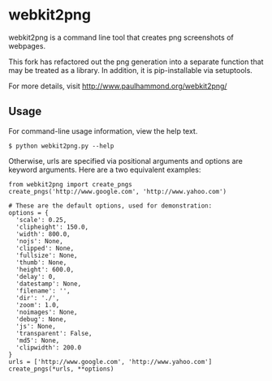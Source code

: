 webkit2png
==========

webkit2png is a command line tool that creates png screenshots of webpages.

This fork has refactored out the png generation into a separate function that
may be treated as a library.  In addition, it is pip-installable via setuptools.

For more details, visit http://www.paulhammond.org/webkit2png/

Usage
-----
For command-line usage information, view the help text.

    $ python webkit2png.py --help

Otherwise, urls are specified via positional arguments and options are
keyword arguments.   Here are a two equivalent examples:

    from webkit2png import create_pngs
    create_pngs('http://www.google.com', 'http://www.yahoo.com')

    # These are the default options, used for demonstration:
    options = {
      'scale': 0.25,
      'clipheight': 150.0,
      'width': 800.0,
      'nojs': None,
      'clipped': None,
      'fullsize': None,
      'thumb': None,
      'height': 600.0,
      'delay': 0,
      'datestamp': None,
      'filename': '',
      'dir': './',
      'zoom': 1.0,
      'noimages': None,
      'debug': None,
      'js': None,
      'transparent': False,
      'md5': None,
      'clipwidth': 200.0
    }
    urls = ['http://www.google.com', 'http://www.yahoo.com']
    create_pngs(*urls, **options)
